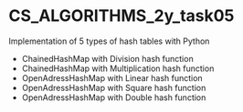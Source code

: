 # CS_ALGORITHMS_2y_task05
Implementation of 5 types of hash tables with Python
 - ChainedHashMap with Division hash function
 - ChainedHashMap with Multiplication hash function
 - OpenAdressHashMap with Linear hash function
 - OpenAdressHashMap with Square hash function
 - OpenAdressHashMap with Double hash function
